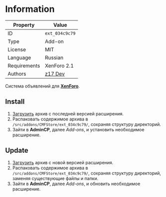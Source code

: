 # Information

| Property     | Value                                              |
| ------------ | -------------------------------------------------- |
| ID           | `ext_034c9c79`                                     |
| Type         | Add-on                                             |
| License      | MIT                                                |
| Language     | Russian                                            |
| Requirements | XenForo 2.1                                        |
| Authors      | [z17 Dev](mailto:mail@z17.dev)                     |

Система объявлений для [**XenForo**](https://xenforo.com).

## Install

1. [Загрузить](https://github.com/cmfstore/xenforo-ext-notices/tags) архив с последней версией расширения.
2. Распаковать содержимое архива в `/src/addons/CMFStore/ext_034c9c79/`, сохраняя структуру директорий.
3. Зайти в **AdminCP**, далее *Add-ons*, и установить необходимое расширение.

## Update

1. [Загрузить](https://github.com/cmfstore/xenforo-ext-notices/tags) архив с новой версией расширения.
2. Распаковать содержимое архива в `/src/addons/CMFStore/ext_034c9c79/`, сохраняя структуру директорий, заменяя существующие файлы и папки.
3. Зайти в **AdminCP**, далее *Add-ons*, и обновить необходимое расширение.
